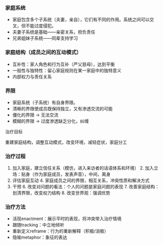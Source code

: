 ### 家庭系统
- 家庭包含多个子系统（夫妻，亲自），它们有不同的作用。系统之间可以交叉，但不能过度侵犯。
- 夫妻子系统是基础——亲密关系，担负责任
- 兄弟姐妹子系统——同辈支持学习


### 家庭结构（成员之间的互动模式）
- 互补性：家人角色和行为互补（严父慈母），达到平衡
- 一般性与独特性：留心家庭规则在某一家庭中的独特意义
- 内部权力与责任关系


### 界限
- 家庭系统（子系统）有自身界限。
- 清晰的界限使成员既保持独立，又有渗透交流的可能
- 僵化的界限 → 无法交流
- 模糊的界限 → 过度渗透缺乏分化，纠缠

治疗目标

重建家庭结构，调整互动模式，改变环境，减轻症状，家庭分工

### 治疗过程
	
1. 加入家庭，建立信任关系（模仿，进入来访者的话语体系和环境）
	2. 加入立场：贴身（作为家庭成员，发表声音），中间，离身
3. 评估家庭互动
	4. 家庭成员之间的界限，相互关系，冲突性质和解决方式
5. 干预
	6. 改变对问题的看法：个人的问题是家庭问题的表现
	7. 改善家庭结构：划清界限，改变权力结构
	8. 改变世界观：强调优势
	
### 治疗方法

- 活现enactment：展示平时的表现，将冲突带入治疗情境
- 跟随tracking：中立地倾听
- 重新定义reframe：行为的重新解释（积极/消极）
- 隐喻metaphor：象征的表达
